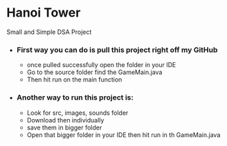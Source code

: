 # Hanoi Tower
 Small and Simple DSA Project

- ### First way you can do is pull this project right off my GitHub
  - once pulled successfully open the folder in your IDE
  - Go to the source folder find the GameMain.java 
  - Then hit run on the main function 

- ###  Another way to run this project is:
  - Look for src, images, sounds folder
  - Download then individually 
  - save them in bigger folder
  - Open that bigger folder in your IDE then hit run in th GameMain.java

